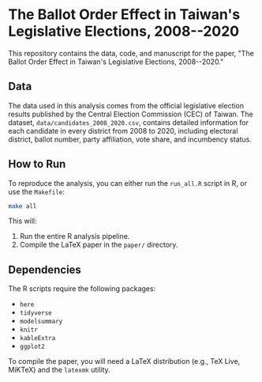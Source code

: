 # The Ballot Order Effect in Taiwan's Legislative Elections, 2008--2020

This repository contains the data, code, and manuscript for the paper, "The Ballot Order Effect in Taiwan's Legislative Elections, 2008--2020."

## Data

The data used in this analysis comes from the official legislative election 
results published by the Central Election Commission (CEC) of Taiwan. 
The dataset, `data/candidates_2008_2020.csv`, 
contains detailed information for each candidate in every district 
from 2008 to 2020, 
including electoral district, ballot number, party affiliation, 
vote share, and incumbency status.

## How to Run

To reproduce the analysis, you can either run the `run_all.R` script in R, or use the `Makefile`:

```bash
make all
```

This will:
1.  Run the entire R analysis pipeline.
2.  Compile the LaTeX paper in the `paper/` directory.

## Dependencies

The R scripts require the following packages:

*   `here`
*   `tidyverse`
*   `modelsummary`
*   `knitr`
*   `kableExtra`
*   `ggplot2`


To compile the paper, you will need a LaTeX distribution (e.g., TeX Live, MiKTeX) and the `latexmk` utility.
